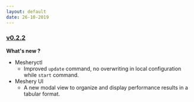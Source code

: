```yaml
---
layout: default
date: 26-10-2019
---
```


### [v0.2.2](https://github.com/layer5io/meshery/releases/tag/v0.2.2)

**What's new ?**

- Mesheryctl
  - Improved `update` command, no overwriting in local configuration while `start` command.
- Meshery UI
  - A new modal view to organize and display performance results in a tabular format.

